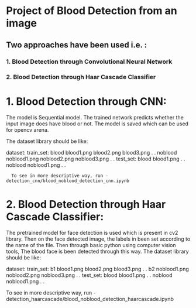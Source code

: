 # Project of Blood Detection from an image

## Two approaches have been used i.e. :
### 1. Blood Detection through Convolutional Neural Network
### 2. Blood Detection through Haar Cascade Classifier


# 1. Blood Detection through CNN:

   The model is Sequential model. The trained network predicts whether the input image does have blood or not. The model is saved which can be used for opencv arena.

   The dataset library should be like:
   
   dataset:
          train_set:
                    blood
                          blood1.png
                          blood2.png
                          blood3.png
                          .
                          .
                    noblood
                          noblood1.png
                          noblood2.png
                          noblood3.png
                          .
                          .
             test_set:
                    blood
                          blood1.png
                          .
                          .
                    noblood
                          noblood1.png
                          .
                          .
                          
      To see in more descriptive way, run -    detection_cnn/blood_noblood_detection_cnn.ipynb


# 2. Blood Detection through Haar Cascade Classifier:

   The pretrained model for face detection is used which is present in cv2 library. Then on the face detected image, the labels in been set according to the name of the file. Then through basic python using computer vision tools, The blood face is been detected through this way. 
   The dataset library should be like:
   
   dataset:
          train_set:
                    b1
                          blood1.png
                          blood2.png
                          blood3.png
                          .
                          .
                    b2
                          noblood1.png
                          noblood2.png
                          noblood3.png
                          .
                          .
             test_set:
                    blood
                          blood1.png
                          .
                          .
                    noblood
                          noblood1.png
                          .
                          .
                          
  To see in more descriptive way, run -    detection_haarcascade/blood_noblood_detection_haarcascade.ipynb
                          
               
